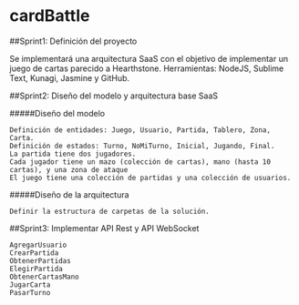 # cardBattle

##Sprint1: Definición del proyecto

Se implementará una arquitectura SaaS con el objetivo de implementar un juego de cartas parecido a Hearthstone. Herramientas: NodeJS, Sublime Text, Kunagi, Jasmine y GitHub.

##Sprint2: Diseño del modelo y arquitectura base SaaS

#####Diseño del modelo

	Definición de entidades: Juego, Usuario, Partida, Tablero, Zona, Carta.
	Definición de estados: Turno, NoMiTurno, Inicial, Jugando, Final.
	La partida tiene dos jugadores.
	Cada jugador tiene un mazo (colección de cartas), mano (hasta 10 cartas), y una zona de ataque
	El juego tiene una colección de partidas y una colección de usuarios.

#####Diseño de la arquitectura

	Definir la estructura de carpetas de la solución.

##Sprint3: Implementar API Rest y API WebSocket
	
	AgregarUsuario
	CrearPartida
	ObtenerPartidas
	ElegirPartida
	ObtenerCartasMano
	JugarCarta
	PasarTurno 